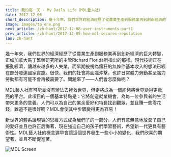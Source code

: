 ```yaml
---
title: 我的每一天 - My Daily Life（MDL藝人社）
date: 2017-12-06
short_description: 幾十年來，我們世界的經濟經歷了從農業生產到服務業再到創新經濟的巨大轉變，正如加拿大馬丁繁榮研究所的主管Richard Florida所指出的那樣。
image: images/tp_one.png
next_article: /zh-hant/2017-12-08-user-instruments-part1
prev_article: /zh-hant/2017-12-05-how-mdl-secures-reputation
lan: zh-hant
---
```


幾十年來，我們世界的經濟經歷了從農業生產到服務業再到創新經濟的巨大轉變，正如加拿大馬丁繁榮研究所的主管Richard Florida所指出的那樣。現代技術正在擾亂經濟，讓越來越多的人失業，而早期被視為瘋狂的無條件基本收入的想法已經在部分發達國家實施。很快，我們的社會將面臨沖擊，也許日常體力勞動甚至腦力勞動都有可能不會再被需要了。問題來了——人們會怎麼做呢？

MDL藝人社有可能並沒有辦法去拯救世界，但定將成為一個能夠將世界變得更敞亮的平台。此項目的一個基本特點是：它將創造就業機會，為每一位參與者的生活帶來更多的意義。人們可以為自己的業余愛好和特長找到觀眾，並且賺一些零花錢，難道不是很好嗎？MDL會使其中步驟變得更為容易！

新世界的體系讓現實的思維方式成為我們了的一部分，人們有意無意地放棄了自己的愛好並且也許正后悔著，現在強迫自己的孩子們學習藝術，希望新一代更具有藝術性。MDL藝人社的概念遲早會讓這個世界發生一些小小的變化，我們欣喜的期望著，並且不斷促進著。

![MDL Screen](https://gateway.ipfs.io/ipfs/QmPhFwfWod9qpuriJL8LKfiKL8wc8FJU1VTT1QBacFfrFf/MDL%20Screen2.jpg)

